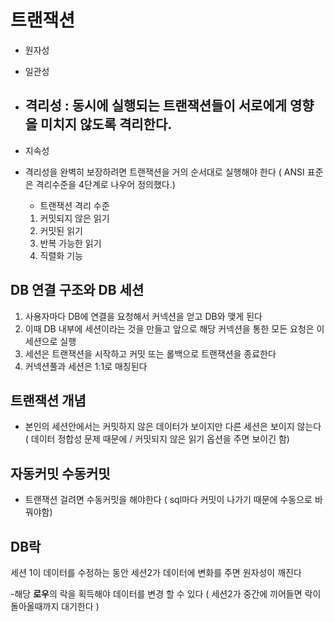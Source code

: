 # 트랜잭션

- 원자성
- 일관성
- ## 격리성 : 동시에 실행되는 트랜잭션들이 서로에게 영향을 미치지 않도록 격리한다.
- 지속성

- 격리성을 완벽히 보장하려면 트랜잭션을 거의 순서대로 실행해야 한다 ( ANSI 표준은 격리수준을 4단계로 나우어 정의했다.)

    - 트랜잭션 격리 수준
    1. 커밋되지 않은 읽기
    2. 커밋된 읽기
    3. 반복 가능한 읽기
    4. 직렬화 기능


## DB 연결 구조와 DB 세션

1. 사용자마다 DB에 연결을 요청해서 커넥션을 얻고 DB와 맺게 된다 
2. 이때 DB 내부에 세션이라는 것을 만들고 앞으로 해당 커넥션을 통한 모든 요청은 이 세션으로 실행
3. 세션은 트랜잭션을 시작하고 커밋 또는 롤백으로 트랜잭션을 종료한다
4. 커넥션풀과 세션은 1:1로 매칭된다


## 트랜잭션 개념

 - 본인의 세션안에서는 커밋하지 않은 데이터가 보이지만 다른 세션은 보이지 않는다 ( 데이터 정합성 문제 때문에 / 커밋되지 않은 읽기 옵션을 주면 보이긴 함)

 ## 자동커밋 수동커밋


 - 트랜잭션 걸려면 수동커밋을 해야한다 ( sql마다 커밋이 나가기 때문에 수동으로 바꿔야함)


## DB락

세션 1이 데이터를 수정하는 동안 세션2가 데이터에 변화를 주면 원자성이 깨진다

-해당 **로우**의 락을 획득해야 데이터를 변경 할 수 있다 ( 세션2가 중간에 끼어들면 락이 돌아올때까지 대기한다 )